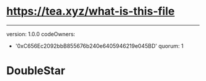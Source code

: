 # https://tea.xyz/what-is-this-file
---
version: 1.0.0
codeOwners:
  - '0xC656Ec2092bbB855676b240e6405946219e045BD'
quorum: 1
# DoubleStar
